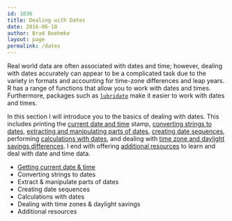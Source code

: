 ```yaml
---
id: 1836
title: Dealing with Dates
date: 2016-06-10
author: Brad Boehmke
layout: page
permalink: /dates
---
```


Real world data are often associated with dates and time; however, dealing with dates accurately can appear to be a complicated task due to the variety in formats and accounting for time-zone differences and leap years.  R has a range of functions that allow you to work with dates and times.  Furthermore, packages such as [`lubridate`](https://cran.r-project.org/web/packages/lubridate/index.html) make it easier to work with dates and times.

In this section I will introduce you to the basics of dealing with dates.  This includes printing the [current date and time](current_date_time) stamp, [converting strings to dates](date_convert), [extracting and manipulating parts of dates](date_extract), [creating date sequences](date_seq), performing [calculations with dates](date_calc), and dealing with [time zone and daylight savings differences](date_time_zone).  I end with offering [additional resources](date_addtl) to learn and deal with date and time data.

- [Getting current date & time](current_date_time)
- Converting strings to dates
- Extract & manipulate parts of dates
- Creating date sequences
- Calculations with dates
- Dealing with time zones & daylight savings
- Additional resources
